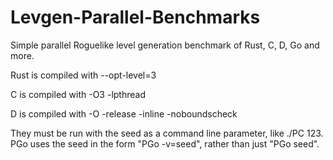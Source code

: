 Levgen-Parallel-Benchmarks
==========================

Simple parallel Roguelike level generation benchmark of Rust, C, D, Go and more. 

Rust is compiled with --opt-level=3

C is compiled with -O3 -lpthread

D is compiled with -O -release -inline -noboundscheck

They must be run with the seed as a command line parameter, like ./PC 123. PGo uses the seed in the form "PGo -v=seed", rather than just "PGo seed".
